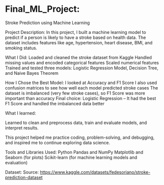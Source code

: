 # Final_ML_Project:
Stroke Prediction using Machine Learning

Project Description:
In this project, I built a machine learning model to predict if a person is likely to have a stroke based on health data. The dataset includes features like age, hypertension, heart disease, BMI, and smoking status.

What I Did:
Loaded and cleaned the stroke dataset from Kaggle
Handled missing values and encoded categorical features
Scaled numerical features
Trained and tested three models:
Logistic Regression Model,
Decision Tree, 
and Naive Bayes Theorem 

How I Chose the Best Model:
I looked at Accuracy and F1 Score
I also used confusion matrices to see how well each model predicted stroke cases
The dataset is imbalanced (very few stroke cases), so F1 Score was more important than accuracy
Final choice: Logistic Regression – It had the best F1 Score and handled the imbalanced data better

What I learned:

Learned to clean and preprocess data, train and evaluate models, and interpret results. 

This project helped me practice coding, problem-solving, and debugging, and inspired me to continue exploring data science.

Tools and Libraries Used:
Python
Pandas and NumPy
Matplotlib and Seaborn (for plots)
Scikit-learn (for machine learning models and evaluation)

Dataset:
Source: https://www.kaggle.com/datasets/fedesoriano/stroke-prediction-dataset

